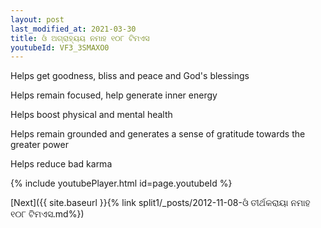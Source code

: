 ```yaml
---
layout: post
last_modified_at: 2021-03-30
title: ଓଁ ଅଗ୍ରାହ୍ୟୟ ନମାହ ୧୦୮ ଟିମଏସ
youtubeId: VF3_3SMAXO0
---
```

 
 
Helps get goodness, bliss and peace and God's blessings
 
Helps remain focused, help generate inner energy 
 
Helps boost physical and mental health 
 
Helps remain grounded and generates a sense of gratitude towards the greater power 
 
Helps reduce bad karma
 
 
 
 


{% include youtubePlayer.html id=page.youtubeId %}
 
[Next]({{ site.baseurl }}{% link  split1/_posts/2012-11-08-ଓଁ ତୀର୍ଥକରାୟା ନମାହ ୧୦୮ ଟିମଏସ.md%})
 

